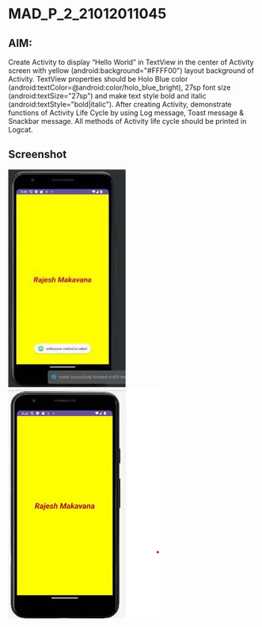 # MAD_P_2_21012011045

## AIM: 
Create Activity to display “Hello World” in TextView in the center of Activity screen with yellow (android:background="#FFFF00") layout background of Activity. 
TextView properties should be Holo Blue color (android:textColor=@android:color/holo_blue_bright), 27sp font size (android:textSize="27sp") and make text style bold and italic (android:textStyle="bold|italic"). 
After creating Activity, demonstrate functions of Activity Life Cycle by using Log message, Toast message & Snackbar message. All methods of Activity life cycle should be printed in Logcat.

## Screenshot

![Screenshot 1 Practical-2](S1.png)
![Screenshot 2 Practical-2](S2.png)

